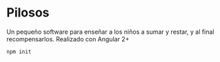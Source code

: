 # Pilosos

Un pequeño software para enseñar a los niños a sumar y restar, y al final recompensarlos.
Realizado con Angular 2+

```````````````
npm init
```````````````

